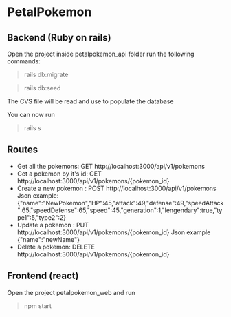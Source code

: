 # PetalPokemon

## Backend (Ruby on rails)
Open the project inside petalpokemon_api folder
run the following commands:
>rails db:migrate

>rails db:seed

The CVS file will be read and use to populate the database 

You can now run 
>rails s

## Routes
- Get all the pokemons: GET http://localhost:3000/api/v1/pokemons
- Get a pokemon by it's id: GET http://localhost:3000/api/v1/pokemons/{pokemon_id}
- Create a new pokemon : POST http://localhost:3000/api/v1/pokemons
Json example:
{"name":"NewPokemon","HP":45,"attack":49,"defense":49,"speedAttack":65,"speedDefense":65,"speed":45,"generation":1,"lengendary":true,"type1":5,"type2":2}
- Update a pokemon : PUT http://localhost:3000/api/v1/pokemons/{pokemon_id}
Json example
{"name":"newName"}
- Delete a pokemon: DELETE http://localhost:3000/api/v1/pokemons/{pokemon_id}

## Frontend (react)
Open the project petalpokemon_web and run 
>npm start
